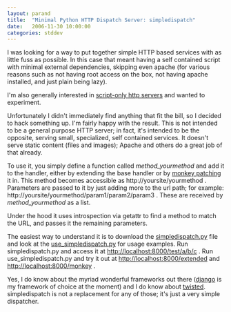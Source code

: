 ```yaml
---
layout: parand
title:  "Minimal Python HTTP Dispatch Server: simpledispatch"
date:   2006-11-30 10:00:00
categories: stddev
---
```

I was looking for a way to put together simple HTTP based services with as little fuss as possible. In this case that meant having a self contained script with minimal external dependencies, skipping even apache \(for various reasons such as not having root access on the box, not having apache installed, and just plain being lazy\).

I'm also generally interested in [script-only http servers](/web/20101222035722/http://www.parand.com/say/index.php/2005/12/20/script-only-http-servers/) and wanted to experiment.

Unfortunately I didn't immediately find anything that fit the bill, so I decided to hack something up. I'm fairly happy with the result. This is not intended to be a general purpose HTTP server; in fact, it's intended to be the opposite, serving small, specialized, self contained services. It doesn't serve static content \(files and images\); Apache and others do a great job of that already.

To use it, you simply define a function called _method\_yourmethod_ and add it to the handler, either by extending the base handler or by [monkey patching](/web/20101222035722/http://www.parand.com/say/index.php/2006/07/17/ruby-style-adding-methods-to-existing-classes-in-python/) it in. This method becomes accessible as http://yoursite/yourmethod . Parameters are passed to it by just adding more to the url path; for example: http://yoursite/yourmethod/param1/param2/param3 . These are received by _method\_yourmethod_ as a list.

Under the hood it uses introspection via getattr to find a method to match the URL, and passes it the remaining parameters.

The easiest way to understand it is to download the [simpledispatch.py](/web/20101222035722/http://www.parand.com/say/misc/simpledispatch.py) file and look at the [use\_simpledispatch.py](/web/20101222035722/http://www.parand.com/say/misc/use_simpledispatch.py) for usage examples. Run simpledispatch.py and access it at [http://localhost:8000/test/a/b/c](/web/20101222035722/http://localhost:8000/extended) . Run use\_simpledispatch.py and try it out at [http://localhost:8000/extended](/web/20101222035722/http://localhost:8000/extended) and [ http://localhost:8000/monkey](/web/20101222035722/http://localhost:8000/monkey) .

Yes, I do know about the myriad wonderful frameworks out there \([django](/web/20101222035722/http://www.djangoproject.com/) is my framework of choice at the moment\) and I do know about [twisted](/web/20101222035722/http://twistedmatrix.com/trac/). simpledispatch is not a replacement for any of those; it's just a very simple dispatcher.
